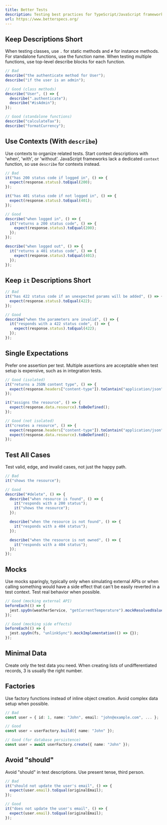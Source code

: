 ```yaml
---
title: Better Tests
description: Testing best practices for TypeScript/JavaScript frameworks like Jest, Vitest, and Bun
url: https://www.betterspecs.org/
---
```


## Keep Descriptions Short

When testing classes, use `.` for static methods and `#` for instance methods. For standalone functions, use the function name. When testing multiple functions, use top-level describe blocks for each function.

```typescript
// Bad
describe("the authenticate method for User");
describe("if the user is an admin");

// Good (class methods)
describe("User", () => {
  describe(".authenticate");
  describe("#isAdmin");
});

// Good (standalone functions)
describe("calculateTax");
describe("formatCurrency");
```

## Use Contexts (With `describe`)

Use contexts to organize related tests. Start context descriptions with 'when', 'with', or 'without'. JavaScript frameworks lack a dedicated `context` function, so use `describe` for contexts instead.

```typescript
// Bad
it("has 200 status code if logged in", () => {
  expect(response.status).toEqual(200);
});

it("has 401 status code if not logged in", () => {
  expect(response.status).toEqual(401);
});

// Good
describe("when logged in", () => {
  it("returns a 200 status code", () => {
    expect(response.status).toEqual(200);
  });
});

describe("when logged out", () => {
  it("returns a 401 status code", () => {
    expect(response.status).toEqual(401);
  });
});
```

## Keep `it` Descriptions Short

```typescript
// Bad
it("has 422 status code if an unexpected params will be added", () => {
  expect(response.status).toEqual(422);
});

// Good
describe("when the parameters are invalid", () => {
  it("responds with a 422 status code", () => {
    expect(response.status).toEqual(422);
  });
});
```

## Single Expectations

Prefer one assertion per test. Multiple assertions are acceptable when test setup is expensive, such as in integration tests.

```typescript
// Good (isolated)
it("returns a JSON content type", () => {
  expect(response.headers["content-type"]).toContain("application/json");
});

it("assigns the resource", () => {
  expect(response.data.resource).toBeDefined();
});

// Good (not isolated)
it("creates a resource", () => {
  expect(response.headers["content-type"]).toContain("application/json");
  expect(response.data.resource).toBeDefined();
});
```

## Test All Cases

Test valid, edge, and invalid cases, not just the happy path.

```typescript
// Bad
it("shows the resource");

// Good
describe("#delete", () => {
  describe("when resource is found", () => {
    it("responds with a 200 status");
    it("shows the resource");
  });

  describe("when the resource is not found", () => {
    it("responds with a 404 status");
  });

  describe("when the resource is not owned", () => {
    it("responds with a 404 status");
  });
});
```

## Mocks

Use mocks sparingly, typically only when simulating external APIs or when calling something would have a side effect that can't be easily reverted in a test context. Test real behavior when possible.

```typescript
// Good (mocking external API)
beforeEach(() => {
  jest.spyOn(weatherService, "getCurrentTemperature").mockResolvedValue(72);
});

// Good (mocking side effects)
beforeEach(() => {
  jest.spyOn(fs, "unlinkSync").mockImplementation(() => {});
});
```

## Minimal Data

Create only the test data you need. When creating lists of undifferentiated records, 3 is usually the right number.

## Factories

Use factory functions instead of inline object creation. Avoid complex data setup when possible.

```typescript
// Bad
const user = { id: 1, name: "John", email: "john@example.com", ... };

// Good
const user = userFactory.build({ name: "John" });

// Good (for database persistence)
const user = await userFactory.create({ name: "John" });
```

## Avoid "should"

Avoid "should" in test descriptions. Use present tense, third person.

```typescript
// Bad
it("should not update the user's email", () => {
  expect(user.email).toEqual(originalEmail);
});

// Good
it("does not update the user's email", () => {
  expect(user.email).toEqual(originalEmail);
});
```
